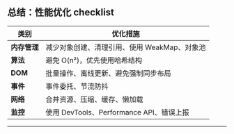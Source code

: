 ## 总结：性能优化 checklist

| 类别 | 优化措施 |
|------|----------|
| **内存管理** | 减少对象创建、清理引用、使用 WeakMap、对象池 |
| **算法** | 避免 O(n²)，优先使用哈希结构 |
| **DOM** | 批量操作、离线更新、避免强制同步布局 |
| **事件** | 事件委托、节流防抖 |
| **网络** | 合并资源、压缩、缓存、懒加载 |
| **监控** | 使用 DevTools、Performance API、错误上报 |

---